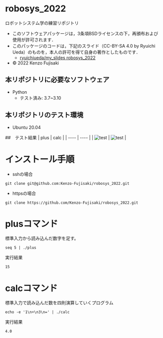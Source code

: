 # robosys_2022
ロボットシステム学の練習リポジトリ

  * このソフトウェアパッケージは，3条項BSDライセンスの下，再頒布および使用が許可されます．
  * このパッケージのコードは，下記のスライド（CC-BY-SA 4.0 by Ryuichi Ueda）のものを，本人の許可を得て自身の著作としたものです．
      * [ryuichiueda/my_slides robosys_2022](https://github.com/ryuichiueda/my_slides/tree/master/robosys_2022)
  * © 2022 Kenzo Fujisaki

## 本リポジトリに必要なソフトウェア
* Python
  * テスト済み: 3.7~3.10

## 本リポジトリのテスト環境
* Ubuntu 20.04

##　テスト結果
|  plus  |  calc  |
| ---- | ---- |
| ![test](https://github.com/Kenzo-Fujisaki/robosys_2022/actions/workflows/test_calc.yml/badge.svg) | ![test](https://github.com/Kenzo-Fujisaki/robosys_2022/actions/workflows/test.yml/badge.svg) |

# インストール手順

  * sshの場合
  ```
  git clone git@github.com:Kenzo-Fujisaki/robosys_2022.git
  ```
  * httpsの場合
  ```
  git clone https://github.com/Kenzo-Fujisaki/robosys_2022.git
  ```

# plusコマンド

標準入力から読み込んだ数字を足す。
```
seq 5 | ./plus
```

実行結果
```
15
```

# calcコマンド

標準入力で読み込んだ数を四則演算していくプログラム
```
echo -e '1\n+\n3\n=' | ./calc
```
実行結果
```
4.0
```

